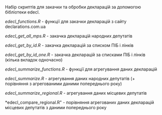 Набір скриптів для закачки та обробки декларацій за допомогою бібліотеки edecl.

*edecl_functions.R* - функції для закачки декларацій з сайту declarations.com.ua

*edecl_get_all_mps.R* - закачка декларацій народних депутатів

*edecl_get_by_id.R* - закачка декларацій за списком ПІБ і лінків

*edecl_get_by_id_one.R* - закачка декларацій за списками ПІБ і лінків (кілька вкладок одночасно)

*edecl_summarize_functions.R* - функції для агрегування даних декларацій

*edecl_summarize.R* - агрегування даних народних депутатів (+ порівняння з агрегованими даними попереднього року)

*edecl_summarize_regional.R* - агрегування даних місцевих депутатів

*edecl_compare_regional.R" - порівняння агрегованих даних декларацій місцевих депутатів з даними попереднього року

